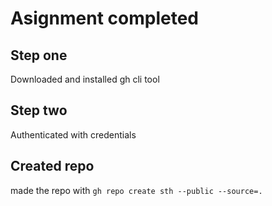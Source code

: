 # Asignment completed

## Step one

Downloaded and installed gh cli tool

## Step two

Authenticated with credentials

## Created repo

made the repo with ```gh repo create sth --public --source=.```
